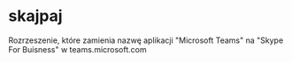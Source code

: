 # skajpaj
Rozrzeszenie, które zamienia nazwę aplikacji "Microsoft Teams" na "Skype For Buisness" w teams.microsoft.com
